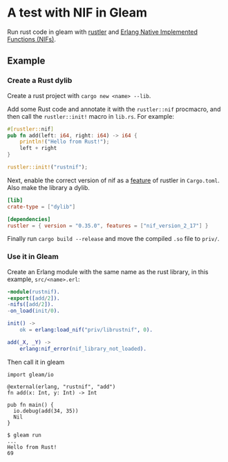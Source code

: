 # A test with NIF in Gleam

Run rust code in gleam with [rustler](https://lib.rs/crates/rustler) and [Erlang Native Implemented Functions (NIFs)](https://www.erlang.org/doc/system/nif.html).

## Example

### Create a Rust dylib

Create a rust project with `cargo new <name> --lib`.

Add some Rust code and annotate it with the `rustler::nif` procmacro, and then call the `rustler::init!` macro in `lib.rs`. For example:

```rs
#[rustler::nif]
pub fn add(left: i64, right: i64) -> i64 {
    println!("Hello from Rust!");
    left + right
}

rustler::init!("rustnif");
```

Next, enable the correct version of nif as a [feature](https://lib.rs/crates/rustler/features) of rustler in `Cargo.toml`. Also make the library a dylib.

```toml
[lib]
crate-type = ["dylib"]

[dependencies]
rustler = { version = "0.35.0", features = ["nif_version_2_17"] }
```

Finally run `cargo build --release` and move the compiled `.so` file to `priv/`.

### Use it in Gleam

Create an Erlang module with the same name as the rust library, in this example, `src/<name>.erl`:

```erlang
-module(rustnif).
-export([add/2]).
-nifs([add/2]).
-on_load(init/0).

init() ->
    ok = erlang:load_nif("priv/librustnif", 0).

add(_X, _Y) ->
    erlang:nif_error(nif_library_not_loaded).
```

Then call it in gleam
```gleam
import gleam/io

@external(erlang, "rustnif", "add")
fn add(x: Int, y: Int) -> Int

pub fn main() {
  io.debug(add(34, 35))
  Nil
}
```

```command
$ gleam run
...
Hello from Rust!
69
```

